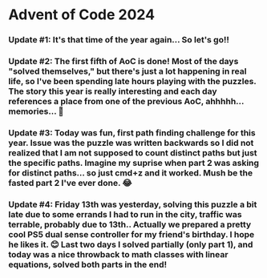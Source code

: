 # Advent of Code 2024

### Update #1: It's that time of the year again... So let's go!!

### Update #2: The first fifth of AoC is done! Most of the days "solved themselves," but there's just a lot happening in real life, so I've been spending late hours playing with the puzzles. The story this year is really interesting and each day references a place from one of the previous AoC, ahhhhh... memories... 🥰

### Update #3: Today was fun, first path finding challenge for this year. Issue was the puzzle was written backwards so I did not realized that I am not supposed to count distinct paths but just the specific paths. Imagine my suprise when part 2 was asking for distinct paths... so just cmd+z and it worked. Mush be the fasted part 2 I've ever done. 😂

### Update #4: Friday 13th was yesterday, solving this puzzle a bit late due to some errands I had to run in the city, traffic was terrable, probably due to 13th.. Actually we prepared a pretty cool PS5 dual sense controller for my friend's birthday. I hope he likes it. 😊 Last two days I solved partially (only part 1), and today was a nice throwback to math classes with linear equations, solved both parts in the end!

